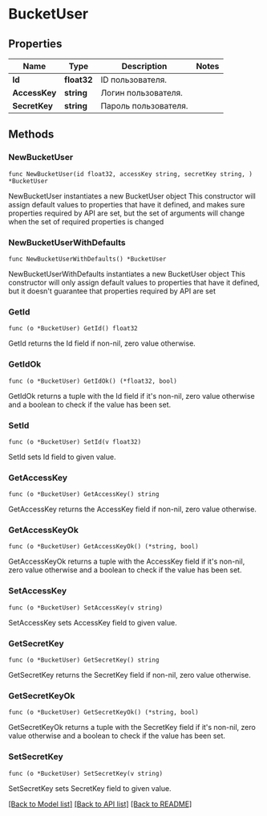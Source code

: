 # BucketUser

## Properties

Name | Type | Description | Notes
------------ | ------------- | ------------- | -------------
**Id** | **float32** | ID пользователя. | 
**AccessKey** | **string** | Логин пользователя. | 
**SecretKey** | **string** | Пароль пользователя. | 

## Methods

### NewBucketUser

`func NewBucketUser(id float32, accessKey string, secretKey string, ) *BucketUser`

NewBucketUser instantiates a new BucketUser object
This constructor will assign default values to properties that have it defined,
and makes sure properties required by API are set, but the set of arguments
will change when the set of required properties is changed

### NewBucketUserWithDefaults

`func NewBucketUserWithDefaults() *BucketUser`

NewBucketUserWithDefaults instantiates a new BucketUser object
This constructor will only assign default values to properties that have it defined,
but it doesn't guarantee that properties required by API are set

### GetId

`func (o *BucketUser) GetId() float32`

GetId returns the Id field if non-nil, zero value otherwise.

### GetIdOk

`func (o *BucketUser) GetIdOk() (*float32, bool)`

GetIdOk returns a tuple with the Id field if it's non-nil, zero value otherwise
and a boolean to check if the value has been set.

### SetId

`func (o *BucketUser) SetId(v float32)`

SetId sets Id field to given value.


### GetAccessKey

`func (o *BucketUser) GetAccessKey() string`

GetAccessKey returns the AccessKey field if non-nil, zero value otherwise.

### GetAccessKeyOk

`func (o *BucketUser) GetAccessKeyOk() (*string, bool)`

GetAccessKeyOk returns a tuple with the AccessKey field if it's non-nil, zero value otherwise
and a boolean to check if the value has been set.

### SetAccessKey

`func (o *BucketUser) SetAccessKey(v string)`

SetAccessKey sets AccessKey field to given value.


### GetSecretKey

`func (o *BucketUser) GetSecretKey() string`

GetSecretKey returns the SecretKey field if non-nil, zero value otherwise.

### GetSecretKeyOk

`func (o *BucketUser) GetSecretKeyOk() (*string, bool)`

GetSecretKeyOk returns a tuple with the SecretKey field if it's non-nil, zero value otherwise
and a boolean to check if the value has been set.

### SetSecretKey

`func (o *BucketUser) SetSecretKey(v string)`

SetSecretKey sets SecretKey field to given value.



[[Back to Model list]](../README.md#documentation-for-models) [[Back to API list]](../README.md#documentation-for-api-endpoints) [[Back to README]](../README.md)


